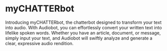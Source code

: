 # myCHATTERbot
Introducing myCHATTERbot, the  chatterbot designed to transform your text into audio. With Audiobot, you can effortlessly convert your written text into lifelike spoken words. Whether you have an article, document, or message, simply input your text, and Audiobot will swiftly analyze and generate a clear, expressive audio rendition.
